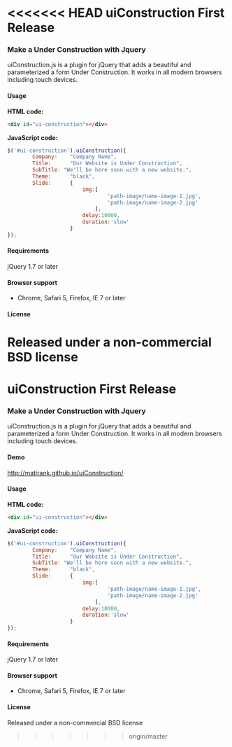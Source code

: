 <<<<<<< HEAD
uiConstruction First Release
=======================================================

### Make a Under Construction with Jquery

uiConstruction.js is a plugin for jQuery that adds a beautiful and parameterized a form Under Construction. It works in all modern browsers including touch devices.


#### Usage

**HTML code:**
```html
<div id="ui-construction"></div>
```

**JavaScript code:**
```javascript
$('#ui-construction').uiConstruction({
		Company:	"Company Name",
		Title: 		"Our Website is Under Construction",
		SubTitle: "We'll be here soon with a new website.",
		Theme:		"black",
		Slide: 		{
						img:[
								'path-image/name-image-1.jpg',
								'path-image/name-image-2.jpg'
							],
						delay:10000,
						duration:'slow'
					}
});
```

#### Requirements

jQuery 1.7 or later

#### Browser support
* Chrome, Safari 5, Firefox, IE 7 or later

#### License
Released under a non-commercial BSD license
=======
uiConstruction First Release
=======================================================

### Make a Under Construction with Jquery

uiConstruction.js is a plugin for jQuery that adds a beautiful and parameterized a form Under Construction. It works in all modern browsers including touch devices.

#### Demo
http://matirank.github.io/uiConstruction/

#### Usage

**HTML code:**
```html
<div id="ui-construction"></div>
```

**JavaScript code:**
```javascript
$('#ui-construction').uiConstruction({
		Company:	"Company Name",
		Title: 		"Our Website is Under Construction",
		SubTitle: "We'll be here soon with a new website.",
		Theme:		"black",
		Slide: 		{
						img:[
								'path-image/name-image-1.jpg',
								'path-image/name-image-2.jpg'
							],
						delay:10000,
						duration:'slow'
					}
});
```

#### Requirements

jQuery 1.7 or later

#### Browser support
* Chrome, Safari 5, Firefox, IE 7 or later

#### License
Released under a non-commercial BSD license
>>>>>>> origin/master

